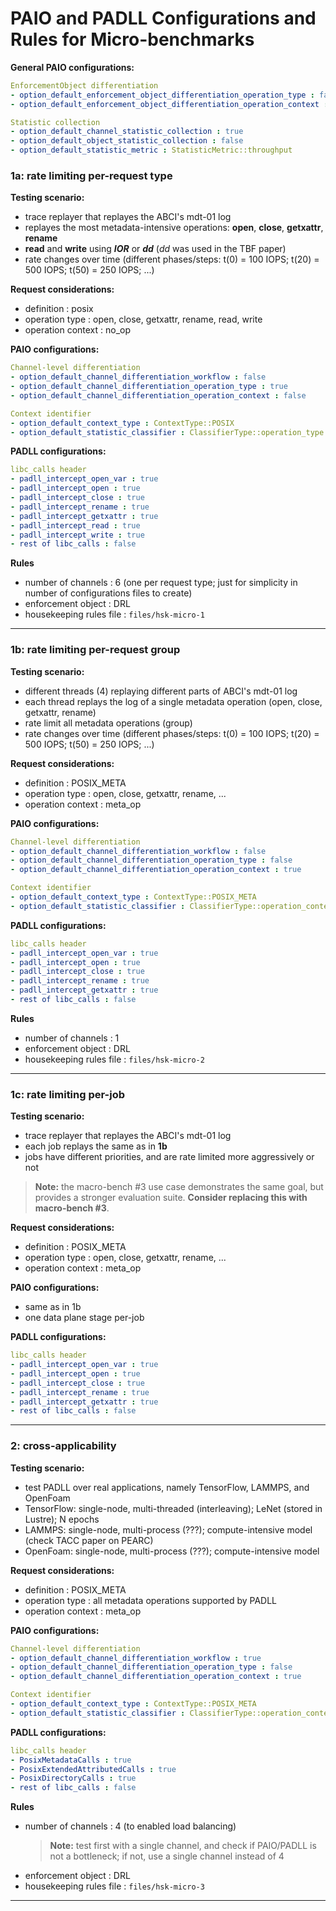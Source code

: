 # PAIO and PADLL Configurations and Rules for Micro-benchmarks

**General PAIO configurations:**
```yaml
EnforcementObject differentiation
- option_default_enforcement_object_differentiation_operation_type : false
- option_default_enforcement_object_differentiation_operation_context : false

Statistic collection
- option_default_channel_statistic_collection : true
- option_default_object_statistic_collection : false
- option_default_statistic_metric : StatisticMetric::throughput
```

### 1a: rate limiting per-request type
**Testing scenario:**
- trace replayer that replayes the ABCI's mdt-01 log
- replayes the most metadata-intensive operations: **open**, **close**, **getxattr**, **rename**
- **read** and **write** using ***IOR*** or ***dd*** (*dd* was used in the TBF paper)
- rate changes over time (different phases/steps: t(0) = 100 IOPS; t(20) = 500 IOPS; t(50) = 250 IOPS; ...)

**Request considerations:** 
- definition : posix
- operation type : open, close, getxattr, rename, read, write
- operation context : no_op

**PAIO configurations:**
```yaml
Channel-level differentiation
- option_default_channel_differentiation_workflow : false
- option_default_channel_differentiation_operation_type : true
- option_default_channel_differentiation_operation_context : false

Context identifier
- option_default_context_type : ContextType::POSIX
- option_default_statistic_classifier : ClassifierType::operation_type
```

**PADLL configurations:**
```yaml
libc_calls header
- padll_intercept_open_var : true
- padll_intercept_open : true
- padll_intercept_close : true
- padll_intercept_rename : true
- padll_intercept_getxattr : true
- padll_intercept_read : true
- padll_intercept_write : true
- rest of libc_calls : false
```

**Rules**
- number of channels : 6 (one per request type; just for simplicity in number of configurations files to create)
- enforcement object : DRL
- housekeeping rules file : `files/hsk-micro-1`


---

### 1b: rate limiting per-request group
**Testing scenario:**
- different threads (4) replaying different parts of ABCI's mdt-01 log
- each thread replays the log of a single metadata operation (open, close, getxattr, rename)
- rate limit all metadata operations (group)
- rate changes over time (different phases/steps: t(0) = 100 IOPS; t(20) = 500 IOPS; t(50) = 250 IOPS; ...)

**Request considerations:**
- definition : POSIX_META
- operation type : open, close, getxattr, rename, ...
- operation context : meta_op

**PAIO configurations:**
```yaml
Channel-level differentiation
- option_default_channel_differentiation_workflow : false
- option_default_channel_differentiation_operation_type : false
- option_default_channel_differentiation_operation_context : true

Context identifier
- option_default_context_type : ContextType::POSIX_META
- option_default_statistic_classifier : ClassifierType::operation_context
```

**PADLL configurations:**
```yaml
libc_calls header
- padll_intercept_open_var : true
- padll_intercept_open : true
- padll_intercept_close : true
- padll_intercept_rename : true
- padll_intercept_getxattr : true
- rest of libc_calls : false
```

**Rules**
- number of channels : 1
- enforcement object : DRL
- housekeeping rules file : `files/hsk-micro-2`

---

### 1c: rate limiting per-job
**Testing scenario:**
- trace replayer that replayes the ABCI's mdt-01 log
- each job replays the same as in **1b**
- jobs have different priorities, and are rate limited more aggressively or not

>**Note:** the macro-bench #3 use case demonstrates the same goal, but provides a stronger evaluation suite. **Consider replacing this with macro-bench #3**.

**Request considerations:**
- definition : POSIX_META
- operation type : open, close, getxattr, rename, ...
- operation context : meta_op

**PAIO configurations:**
- same as in 1b
- one data plane stage per-job

**PADLL configurations:**
```yaml
libc_calls header
- padll_intercept_open_var : true
- padll_intercept_open : true
- padll_intercept_close : true
- padll_intercept_rename : true
- padll_intercept_getxattr : true
- rest of libc_calls : false
```

---

### 2: cross-applicability
**Testing scenario:**
- test PADLL over real applications, namely TensorFlow, LAMMPS, and OpenFoam
- TensorFlow: single-node, multi-threaded (interleaving); LeNet (stored in Lustre); N epochs
- LAMMPS: single-node, multi-process (???); compute-intensive model (check TACC paper on PEARC)
- OpenFoam: single-node, multi-process (???); compute-intensive model

**Request considerations:**
- definition : POSIX_META
- operation type : all metadata operations supported by PADLL
- operation context : meta_op

**PAIO configurations:**
```yaml
Channel-level differentiation
- option_default_channel_differentiation_workflow : true
- option_default_channel_differentiation_operation_type : false
- option_default_channel_differentiation_operation_context : true

Context identifier
- option_default_context_type : ContextType::POSIX_META
- option_default_statistic_classifier : ClassifierType::operation_context
```

**PADLL configurations:**
```yaml
libc_calls header
- PosixMetadataCalls : true
- PosixExtendedAttributedCalls : true
- PosixDirectoryCalls : true
- rest of libc_calls : false
```

**Rules**
- number of channels : 4 (to enabled load balancing)
    > **Note:** test first with a single channel, and check if PAIO/PADLL is not a bottleneck; if not, use a single channel instead of 4
- enforcement object : DRL
- housekeeping rules file : `files/hsk-micro-3`

---



 


